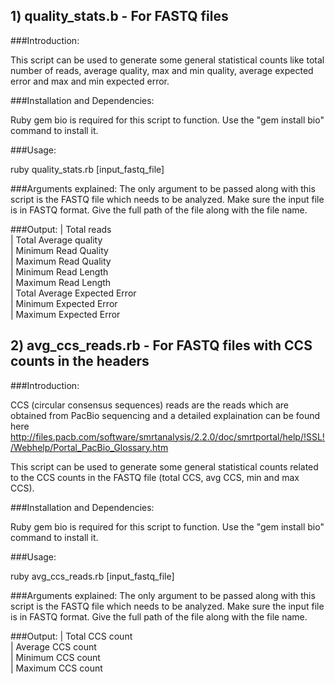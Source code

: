## 1) quality_stats.b - For FASTQ files

###Introduction:

This script can be used to generate some general statistical counts like total number of reads, average quality, max and min quality, average expected error and max and min expected error. 

###Installation and Dependencies: 

Ruby gem bio is required for this script to function. Use the "gem install bio" command to install it.

###Usage: 

ruby quality_stats.rb [input_fastq_file]

###Arguments explained:
The only argument to be passed along with this script is the FASTQ file which needs to be analyzed.
Make sure the input file is in FASTQ format. 
Give the full path of the file along with the file name. 

###Output:
| Total reads  
| Total Average quality  
| Minimum Read Quality  
| Maximum Read Quality  
| Minimum Read Length  
| Maximum Read Length  
| Total Average Expected Error  
| Minimum Expected Error  
| Maximum Expected Error         

## 2) avg_ccs_reads.rb - For FASTQ files with CCS counts in the headers

###Introduction:

CCS (circular consensus sequences) reads are the reads which are obtained from PacBio sequencing and a detailed explaination can be found here
http://files.pacb.com/software/smrtanalysis/2.2.0/doc/smrtportal/help/!SSL!/Webhelp/Portal_PacBio_Glossary.htm

This script can be used to generate some general statistical counts related to the CCS counts in the FASTQ file (total CCS, avg CCS, min and max CCS).

###Installation and Dependencies: 

Ruby gem bio is required for this script to function. Use the "gem install bio" command to install it.

###Usage: 

ruby avg_ccs_reads.rb [input_fastq_file]

###Arguments explained:
The only argument to be passed along with this script is the FASTQ file which needs to be analyzed.
Make sure the input file is in FASTQ format. 
Give the full path of the file along with the file name. 

###Output:
| Total CCS count  
| Average CCS count  
| Minimum CCS count  
| Maximum CCS count  
